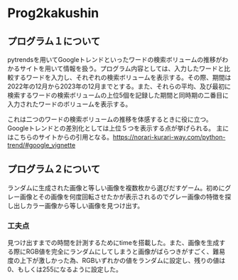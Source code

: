 # Prog2kakushin
## プログラム１について
pytrendsを用いてGoogleトレンドといったワードの検索ボリュームの推移がわかるサイトを用いて情報を扱う。プログラム内容としては、入力したワードと比較するワードを入力し、それぞれの検索ボリュームを表示する。その際、期間は2022年の12月から2023年の12月までとする。また、それらの平均、及び最初に検索するワードの検索ボリュームの上位5個を記録した期間と同時期の二番目に入力されたワードのボリュームを表示する。

これは二つのワードの検索ボリュームの推移を体感するときに役に立つ。Googleトレンドとの差別化としては上位５つを表示する点が挙げられる。
主にはこちらのサイトからの引用となる。https://norari-kurari-way.com/python-trend/#google_vignette

## プログラム２について
ランダムに生成された画像と等しい画像を複数枚から選びだすゲーム。初めにグレー画像とその画像を何度回転させたかが表示されるのでグレー画像の特徴を探し出しカラー画像から等しい画像を見つけ出す。
### 工夫点
見つけ出すまでの時間を計測するためにtimeを搭載した。また、画像を生成する際にRGB値を完全にランダムにしてしまうと画像がばらつきがすごく、難易度の上下が激しかった為、RGBいずれかの値をランダムに設定し、残りの値は0、もしくは255になるように設定した。
